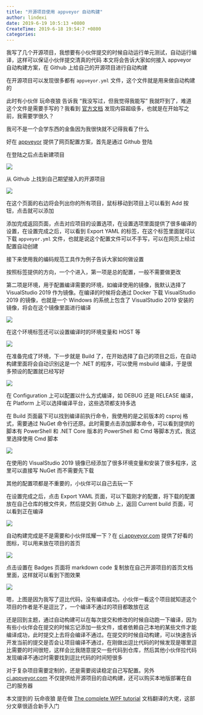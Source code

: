 ```yaml
---
title: "开源项目使用 appveyor 自动构建"
author: lindexi
date: 2019-6-19 10:5:13 +0800
CreateTime: 2019-6-18 19:54:7 +0800
categories: 
---
```


我写了几个开源项目，我想要有小伙伴提交的时候自动运行单元测试，自动运行编译，这样可以保证小伙伴提交清真的代码
本文将会告诉大家如何接入 appveyor 自动构建方案，在 Github 上给自己的开源项目进行自动构建

<!--more-->


<!-- csdn -->

在开源项目可以发现很多都有 `appveyor.yml` 文件，这个文件就是用来做自动构建的

此时有小伙伴 玩命夜狼 告诉我 “我没写过，但我觉得我能写” 我就吓到了，难道这个文件是需要手写的？我看到 [官方文档](https://www.appveyor.com/docs/build-configuration/ ) 发现内容超级多，也就是在开始写之前，我需要学很久？

我可不是一个会学东西的金鱼因为我很快就不记得我看了什么

好在 [appveyor](https://ci.appveyor.com/projects) 提供了网页配置方案，首先是通过 Github 登陆

在登陆之后点击新建项目

<!-- ![](image/开源项目使用 appveyor 自动构建/开源项目使用 appveyor 自动构建0.png) -->

![](http://image.acmx.xyz/lindexi%2F2019619880908)

从 Github 上找到自己期望接入的开源项目

<!-- ![](image/开源项目使用 appveyor 自动构建/开源项目使用 appveyor 自动构建1.png) -->

![](http://image.acmx.xyz/lindexi%2F20196198833235)

在这个页面的右边将会列出你的所有项目，鼠标移动到项目上可以看到 Add 按钮，点击就可以添加

添加完成返回页面，点击对应项目的设置选项，在设置选项里面提供了很多编译的设置，在设置完成之后，可以看到 Export YAML 的标签，在这个标签里面就可以下载 `appveyor.yml` 文件，也就是说这个配置文件可以不手写，可以在网页上经过配置自动创建

接下来使用我的编码规范工具作为例子告诉大家如何做设置

按照标签提供的方向，一个个进入，第一项是总的配置，一般不需要做更改

第二项是环境，用于配置编译需要的环境，如编译使用的镜像，我默认选择了 VisualStudio 2019 作为镜像。在编译的时候将会通过 Docker 下载 VisualStudio 2019 的镜像，也就是一个 Windows 的系统上包含了 VisualStudio 2019 安装的镜像，将会在这个镜像里面进行编译

<!-- ![](image/开源项目使用 appveyor 自动构建/开源项目使用 appveyor 自动构建2.png) -->

![](http://image.acmx.xyz/lindexi%2F201961981211515)

在这个环境标签还可以设置编译时的环境变量和 HOST 等

<!-- ![](image/开源项目使用 appveyor 自动构建/开源项目使用 appveyor 自动构建3.png) -->

![](http://image.acmx.xyz/lindexi%2F20196198148843)

在准备完成了环境，下一步就是 Build 了，在开始选择了自己的项目之后，在自动构建里面将会自动识别这是一个 .NET 的程序，可以使用 msbuild 编译，于是很多预设的配置就已经写好

<!-- ![](image/开源项目使用 appveyor 自动构建/开源项目使用 appveyor 自动构建4.png) -->

![](http://image.acmx.xyz/lindexi%2F201961981552598)

在 Configuration 上可以配置以什么方式编译，如 DEBUG 还是 RELEASE 编译，在 Platform 上可以选择编译平台，这些选项都支持多选

在 Build 页面最下可以找到编译前执行命令，我使用的是之前版本的 csproj 格式，需要通过 NuGet 命令行还原。此时需要点击添加脚本命令，可以看到提供的脚本有 PowerShell 和 .NET Core 版本的 PowerShell 和 Cmd 等脚本方式，我这里选择使用 Cmd 脚本

<!-- ![](image/开源项目使用 appveyor 自动构建/开源项目使用 appveyor 自动构建5.png) -->

![](http://image.acmx.xyz/lindexi%2F201961981657609)

在使用的 VisualStudio 2019 镜像已经添加了很多环境变量和安装了很多程序，这里可以直接写 NuGet 而不需要先下载

其他的配置项都是不重要的，小伙伴可以自己去玩一下

在设置完成之后，点击 Export YAML 页面，可以下载刚才的配置，将下载的配置放在自己仓库的根文件夹，然后提交到 Github 上，返回 Current build 页面，可以看到正在编译

<!-- ![](image/开源项目使用 appveyor 自动构建/开源项目使用 appveyor 自动构建6.png) -->

![](http://image.acmx.xyz/lindexi%2F201961982215113)

自动构建完成是不是需要和小伙伴炫耀一下？在 [ci.appveyor.com](https://ci.appveyor.com) 提供了好看的图标，可以用来放在项目的首页

<!-- ![](image/开源项目使用 appveyor 自动构建/开源项目使用 appveyor 自动构建7.png)  -->

![](http://image.acmx.xyz/lindexi%2F2019619851186)

点击设置在 Badges 页面将 markdown code 复制放在自己开源项目的首页文档里面，这样就可以看到下图效果

<!-- ![](image/开源项目使用 appveyor 自动构建/开源项目使用 appveyor 自动构建8.png) -->

![](http://image.acmx.xyz/lindexi%2F201961985512738)

嗯，上图是因为我写了逗比代码，没有编译成功。小伙伴一看这个项目就知道这个项目的作者是不是逗比了，一个编译不通过的项目都敢放在这

还是回到主题，通过自动构建可以在每次提交和修改的时候自动跑一下编译，因为有些小伙伴会在提交的时候忘记添加一些文件，或者依赖自己本地的某些文件才能编译成功，此时提交上去将会编译不通过。在提交的时候自动构建，可以快速告诉开发当前的提交是否会让项目编译不通过，在刚做出逗比代码的时候发现是哪里逗比需要的时间很短，这样会比我随意提交一些代码到仓库，然后其他小伙伴拉代码发现编译不通过时需要找到逗比代码的时间短很多

对于复杂项目需要定制的，还是需要阅读稳定自己写配置。另外 [ci.appveyor.com](https://ci.appveyor.com) 不仅提供给开源项目的自动构建，还可以购买本地版部署在自己的服务器

本文提到的 玩命夜狼 是在做 [The complete WPF tutorial](https://wpf-tutorial.com/zh/1/%E5%85%B3%E4%BA%8Ewpf/%E4%BB%80%E4%B9%88%E6%98%AFwpf/ ) 文档翻译的大佬，这部分文章很适合新手入门

